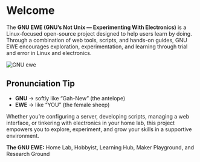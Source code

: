 # Welcome

The **GNU EWE (GNU’s Not Unix — Experimenting With Electronics)** is a Linux-focused open-source project designed to help users learn by doing. Through a combination of web tools, scripts, and hands-on guides, GNU EWE encourages exploration, experimentation, and learning through trial and error in Linux and electronics.

![GNU ewe](/images/ewe_tux.svg)

## Pronunciation Tip

- **GNU** → softly like “Gah-New” (the antelope)
- **EWE** → like “YOU” (the female sheep)

Whether you’re configuring a server, developing scripts, managing a web interface, or tinkering with electronics in your home lab, this project empowers you to explore, experiment, and grow your skills in a supportive environment.

**The GNU EWE:** Home Lab, Hobbyist, Learning Hub, Maker Playground, and Research Ground
